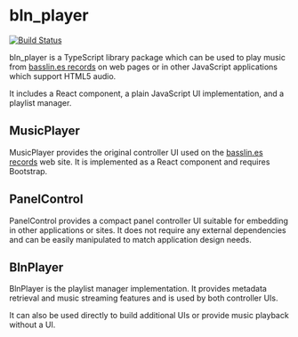 bln_player
==========

[![Build Status](https://ci.qtk.io/job/bln_player/badge/icon)](https://ci.qtk.io/job/bln_player/)

bln_player is a TypeScript library package which can be used to play music from
[basslin.es records](https://basslin.es/)
on web pages or in other JavaScript applications which support HTML5 audio.

It includes a React component, a plain JavaScript UI implementation, and a
playlist manager.


MusicPlayer
-----------

MusicPlayer provides the original controller UI used on the
[basslin.es records](https://basslin.es/)
web site. It is implemented as a React component and requires Bootstrap.


PanelControl
------------

PanelControl provides a compact panel controller UI suitable for embedding in
other applications or sites. It does not require any external dependencies and
can be easily manipulated to match application design needs.


BlnPlayer
---------

BlnPlayer is the playlist manager implementation. It provides metadata
retrieval and music streaming features and is used by both controller UIs.

It can also be used directly to build additional UIs or provide music playback
without a UI.
